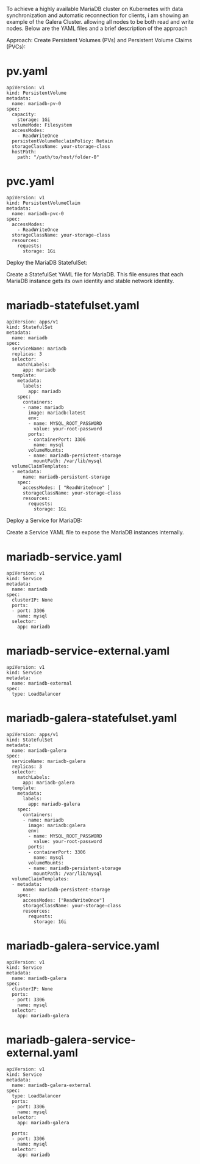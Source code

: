 To achieve a highly available MariaDB cluster on Kubernetes with data synchronization and automatic reconnection for clients, i am showing an example of the Galera Cluster. allowing all nodes to be both read and write nodes. Below are the YAML files and a brief description of the approach

Approach:
Create Persistent Volumes (PVs) and Persistent Volume Claims (PVCs):

# pv.yaml
```
apiVersion: v1
kind: PersistentVolume
metadata:
  name: mariadb-pv-0
spec:
  capacity:
    storage: 1Gi
  volumeMode: Filesystem
  accessModes:
    - ReadWriteOnce
  persistentVolumeReclaimPolicy: Retain
  storageClassName: your-storage-class
  hostPath:
    path: "/path/to/host/folder-0"
```
# pvc.yaml
```
apiVersion: v1
kind: PersistentVolumeClaim
metadata:
  name: mariadb-pvc-0
spec:
  accessModes:
    - ReadWriteOnce
  storageClassName: your-storage-class
  resources:
    requests:
      storage: 1Gi
```
Deploy the MariaDB StatefulSet:

Create a StatefulSet YAML file for MariaDB. This file ensures that each MariaDB instance gets its own identity and stable network identity.
# mariadb-statefulset.yaml
```
apiVersion: apps/v1
kind: StatefulSet
metadata:
  name: mariadb
spec:
  serviceName: mariadb
  replicas: 3
  selector:
    matchLabels:
      app: mariadb
  template:
    metadata:
      labels:
        app: mariadb
    spec:
      containers:
      - name: mariadb
        image: mariadb:latest
        env:
        - name: MYSQL_ROOT_PASSWORD
          value: your-root-password
        ports:
        - containerPort: 3306
          name: mysql
        volumeMounts:
        - name: mariadb-persistent-storage
          mountPath: /var/lib/mysql
  volumeClaimTemplates:
  - metadata:
      name: mariadb-persistent-storage
    spec:
      accessModes: [ "ReadWriteOnce" ]
      storageClassName: your-storage-class
      resources:
        requests:
          storage: 1Gi
```
Deploy a Service for MariaDB:

Create a Service YAML file to expose the MariaDB instances internally.


# mariadb-service.yaml
```
apiVersion: v1
kind: Service
metadata:
  name: mariadb
spec:
  clusterIP: None
  ports:
  - port: 3306
    name: mysql
  selector:
    app: mariadb
```
# mariadb-service-external.yaml
```
apiVersion: v1
kind: Service
metadata:
  name: mariadb-external
spec:
  type: LoadBalancer
```
# mariadb-galera-statefulset.yaml
```
apiVersion: apps/v1
kind: StatefulSet
metadata:
  name: mariadb-galera
spec:
  serviceName: mariadb-galera
  replicas: 3
  selector:
    matchLabels:
      app: mariadb-galera
  template:
    metadata:
      labels:
        app: mariadb-galera
    spec:
      containers:
      - name: mariadb
        image: mariadb:galera
        env:
        - name: MYSQL_ROOT_PASSWORD
          value: your-root-password
        ports:
        - containerPort: 3306
          name: mysql
        volumeMounts:
        - name: mariadb-persistent-storage
          mountPath: /var/lib/mysql
  volumeClaimTemplates:
  - metadata:
      name: mariadb-persistent-storage
    spec:
      accessModes: ["ReadWriteOnce"]
      storageClassName: your-storage-class
      resources:
        requests:
          storage: 1Gi
```
# mariadb-galera-service.yaml
```
apiVersion: v1
kind: Service
metadata:
  name: mariadb-galera
spec:
  clusterIP: None
  ports:
  - port: 3306
    name: mysql
  selector:
    app: mariadb-galera
```
# mariadb-galera-service-external.yaml
```
apiVersion: v1
kind: Service
metadata:
  name: mariadb-galera-external
spec:
  type: LoadBalancer
  ports:
  - port: 3306
    name: mysql
  selector:
    app: mariadb-galera

  ports:
  - port: 3306
    name: mysql
  selector:
    app: mariadb
```

